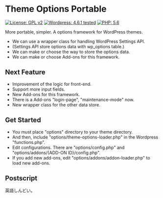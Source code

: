 # Theme Options Portable
[![License: GPL v2](https://img.shields.io/badge/License-GPL%20v2-blue.svg?style=flat-square)](https://github.com/sanpei1978/theme-options-portable/blob/master/LICENSE)
[![Wordpress: 4.6.1 tested](https://img.shields.io/badge/wordpress-4.6.1%20tested-brightgreen.svg?style=flat-square)](#)
[![PHP: 5.6](https://img.shields.io/badge/PHP-5.6-blue.svg?style=flat-square)](#)

More portable, simpler. A options framework for WordPress themes.
+ We can use a wrapper class for handling WordPress Settings API.
+ (Settings API store options data with wp_options table.)
+ We can make or choose the way to store the options data.
+ We can make or choose Add-ons for this framework.

## Next Feature

+ Improvement of the logic for front-end.
+ Support more input fields.
+ New Add-ons for this framework.
 + There is a Add-ons "login-page", "maintenance-mode" now.
+ New wrapper class for the other data store.

## Get Started

 + You must place "options" directory to your theme directory.
 + And then, include "options/theme-options-loader.php" in the Wordpress "functions.php".
 + Edit configurations. There are "options/config.php" and "options/addons/{ADD-ON ID}/config.php".
 + If you add new add-ons, edit "options/addons/addon-loader.php" to load new add-ons.

## Postscript

 英語しんどい。
